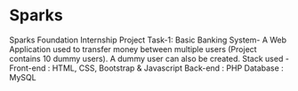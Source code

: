 # Sparks
Sparks Foundation Internship Project Task-1:
Basic Banking System-
A Web Application used to transfer money between multiple users (Project contains 10 dummy users). 
A dummy user can also be created.
Stack used - Front-end : HTML, CSS, Bootstrap & Javascript Back-end : PHP Database : MySQL

